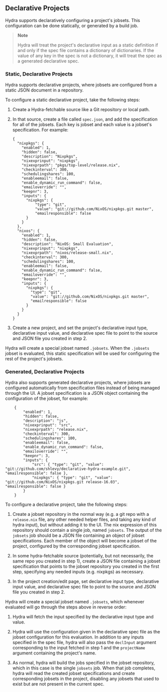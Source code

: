 ## Declarative Projects

Hydra supports declaratively configuring a project\'s jobsets. This
configuration can be done statically, or generated by a build job.

> **Note**
>
> Hydra will treat the project\'s declarative input as a static definition
> if and only if the spec file contains a dictionary of dictionaries. If
> the value of any key in the spec is not a dictionary, it will treat the
> spec as a generated declarative spec.

### Static, Declarative Projects

Hydra supports declarative projects, where jobsets are configured from a
static JSON document in a repository.

To configure a static declarative project, take the following steps:

1.  Create a Hydra-fetchable source like a Git repository or local path.

2.  In that source, create a file called `spec.json`, and add the
    specification for all of the jobsets. Each key is jobset and each
    value is a jobset\'s specification. For example:

    ``` {.json}
    {
      "nixpkgs": {
        "enabled": 1,
        "hidden": false,
        "description": "Nixpkgs",
        "nixexprinput": "nixpkgs",
        "nixexprpath": "pkgs/top-level/release.nix",
        "checkinterval": 300,
        "schedulingshares": 100,
        "enableemail": false,
        "enable_dynamic_run_command": false,
        "emailoverride": "",
        "keepnr": 3,
        "inputs": {
          "nixpkgs": {
              "type": "git",
              "value": "git://github.com/NixOS/nixpkgs.git master",
              "emailresponsible": false
          }
        }
      },
      "nixos": {
        "enabled": 1,
        "hidden": false,
        "description": "NixOS: Small Evaluation",
        "nixexprinput": "nixpkgs",
        "nixexprpath": "nixos/release-small.nix",
        "checkinterval": 300,
        "schedulingshares": 100,
        "enableemail": false,
        "enable_dynamic_run_command": false,
        "emailoverride": "",
        "keepnr": 3,
        "inputs": {
          "nixpkgs": {
            "type": "git",
            "value": "git://github.com/NixOS/nixpkgs.git master",
            "emailresponsible": false
          }
        }
      }
    }
    ```

3.  Create a new project, and set the project\'s declarative input type,
    declarative input value, and declarative spec file to point to the
    source and JSON file you created in step 2.

Hydra will create a special jobset named `.jobsets`. When the `.jobsets`
jobset is evaluated, this static specification will be used for
configuring the rest of the project\'s jobsets.


### Generated, Declarative Projects

Hydra also supports generated declarative projects, where jobsets are
configured automatically from specification files instead of being
managed through the UI. A jobset specification is a JSON object
containing the configuration of the jobset, for example:

``` {.json}
    {
        "enabled": 1,
        "hidden": false,
        "description": "js",
        "nixexprinput": "src",
        "nixexprpath": "release.nix",
        "checkinterval": 300,
        "schedulingshares": 100,
        "enableemail": false,
        "enable_dynamic_run_command": false,
        "emailoverride": "",
        "keepnr": 3,
        "inputs": {
            "src": { "type": "git", "value": "git://github.com/shlevy/declarative-hydra-example.git", "emailresponsible": false },
            "nixpkgs": { "type": "git", "value": "git://github.com/NixOS/nixpkgs.git release-16.03", "emailresponsible": false }
        }
    }

```

To configure a declarative project, take the following steps:

1.  Create a jobset repository in the normal way (e.g. a git repo with a
    `release.nix` file, any other needed helper files, and taking any
    kind of hydra input), but without adding it to the UI. The nix
    expression of this repository should contain a single job, named
    `jobsets`. The output of the `jobsets` job should be a JSON file
    containing an object of jobset specifications. Each member of the
    object will become a jobset of the project, configured by the
    corresponding jobset specification.

2.  In some hydra-fetchable source (potentially, but not necessarily,
    the same repo you created in step 1), create a JSON file containing
    a jobset specification that points to the jobset repository you
    created in the first step, specifying any needed inputs
    (e.g. nixpkgs) as necessary.

3.  In the project creation/edit page, set declarative input type,
    declarative input value, and declarative spec file to point to the
    source and JSON file you created in step 2.

Hydra will create a special jobset named `.jobsets`, which whenever
evaluated will go through the steps above in reverse order:

1.  Hydra will fetch the input specified by the declarative input type
    and value.

2.  Hydra will use the configuration given in the declarative spec file
    as the jobset configuration for this evaluation. In addition to any
    inputs specified in the spec file, hydra will also pass the
    `declInput` argument corresponding to the input fetched in step 1 and
    the `projectName` argument containing the project\'s name.

3.  As normal, hydra will build the jobs specified in the jobset
    repository, which in this case is the single `jobsets` job. When
    that job completes, hydra will read the created jobset
    specifications and create corresponding jobsets in the project,
    disabling any jobsets that used to exist but are not present in the
    current spec.
